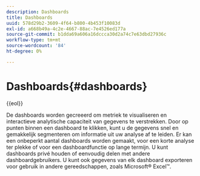 ```yaml
---
description: Dashboards
title: Dashboards
uuid: 578d29b2-3609-4f64-b800-4b453f10083d
exl-id: a668b49a-4c2e-4667-88ac-7e4526ed177a
source-git-commit: b1dda69a606a16dccca30d2a74c7e63dbd27936c
workflow-type: tm+mt
source-wordcount: '84'
ht-degree: 0%

---
```


# Dashboards{#dashboards}

{{eol}}

De dashboards worden gecreeerd om metriek te visualiseren en interactieve analytische capaciteit van gegevens te verstrekken. Door op punten binnen een dashboard te klikken, kunt u de gegevens snel en gemakkelijk segmenteren om informatie uit uw analyse af te leiden. Er kan een onbeperkt aantal dashboards worden gemaakt, voor een korte analyse ter plekke of voor een dashboardfunctie op lange termijn. U kunt dashboards privé houden of eenvoudig delen met andere dashboardgebruikers. U kunt ook gegevens van elk dashboard exporteren voor gebruik in andere gereedschappen, zoals Microsoft® Excel™.
